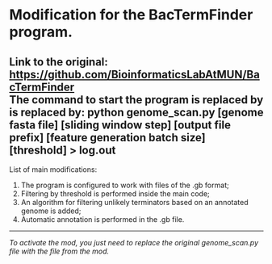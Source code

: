 # Modification for the BacTermFinder program.<br>
**Link to the original:** https://github.com/BioinformaticsLabAtMUN/BacTermFinder<br>
**The command to start the program is replaced by is replaced by:** python genome_scan.py [genome fasta file] [sliding window step] [output file prefix] [feature generation batch size] [threshold] > log.out<br>
---
List of main modifications:
1. The program is configured to work with files of the .gb format;
2. Filtering by threshold is performed inside the main code;
3. An algorithm for filtering unlikely terminators based on an annotated genome is added;
4. Automatic annotation is performed in the .gb file.
---
*To activate the mod, you just need to replace the original genome_scan.py file with the file from the mod.*
